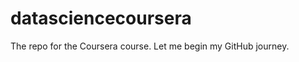 datasciencecoursera
===================

The repo for the Coursera course.
Let me begin my GitHub journey.
